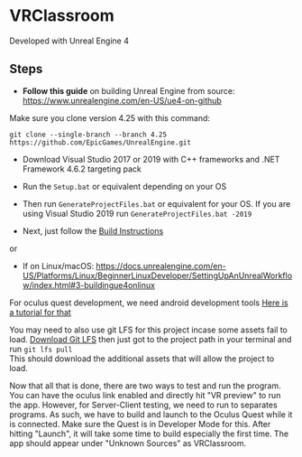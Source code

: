 # VRClassroom

Developed with Unreal Engine 4

## Steps

- **Follow this guide** on building Unreal Engine from source: https://www.unrealengine.com/en-US/ue4-on-github

Make sure you clone version 4.25 with this command:

```git clone --single-branch --branch 4.25 https://github.com/EpicGames/UnrealEngine.git```

- Download Visual Studio 2017 or 2019 with C++ frameworks and .NET Framework 4.6.2 targeting pack

- Run the `Setup.bat` or equivalent depending on your OS

- Then run `GenerateProjectFiles.bat` or equivalent for your OS. If you are using Visual Studio 2019 run `GenerateProjectFiles.bat -2019`

- Next, just follow the [Build Instructions](https://docs.unrealengine.com/en-US/Programming/Development/BuildingUnrealEngine/index.html)

or

- If on Linux/macOS: https://docs.unrealengine.com/en-US/Platforms/Linux/BeginnerLinuxDeveloper/SettingUpAnUnrealWorkflow/index.html#3-buildingue4onlinux

For oculus quest development, we need android development tools
[Here is a tutorial for that](https://docs.unrealengine.com/en-US/Platforms/Mobile/Android/Setup/AndroidStudio/index.html)

You may need to also use git LFS for this project incase some assets fail to load.
[Download Git LFS](https://git-lfs.github.com/) then just got to the project path in your terminal and run `git lfs pull`
<br>
This should download the additional assets that will allow the project to load.

Now that all that is done, there are two ways to test and run the program. You can have the oculus link enabled and directly hit "VR preview" to run the app.
However, for Server-Client testing, we need to run to separates programs. As such, we have to build and launch to the Oculus Quest while it is connected. Make sure the Quest is in Developer Mode for this.
After hitting "Launch", it will take some time to build especially the first time. The app should appear under "Unknown Sources" as VRClassroom.
